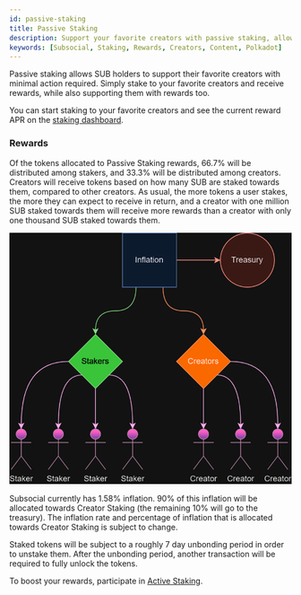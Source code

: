 ```yaml
---
id: passive-staking
title: Passive Staking
description: Support your favorite creators with passive staking, allowing you to stake and forget, while still receiving rewards.
keywords: [Subsocial, Staking, Rewards, Creators, Content, Polkadot]
---
```


Passive staking allows SUB holders to support their favorite creators with minimal action required.
Simply stake to your favorite creators and receive rewards, while also supporting them with rewards too.

You can start staking to your favorite creators and see the current reward APR on the [staking dashboard](https://sub.id/creators).

### Rewards

Of the tokens allocated to Passive Staking rewards, 66.7% will be distributed among stakers, and 33.3% will be distributed among creators.
Creators will receive tokens based on how many SUB are staked towards them, compared to other creators. 
As usual, the more tokens a user stakes, the more they can expect to receive in return, 
and a creator with one million SUB staked towards them will receive more rewards than a creator with only one thousand SUB staked towards them.

![](../../../static/img/staking.png)

Subsocial currently has 1.58% inflation. 90% of this inflation will be allocated 
towards Creator Staking (the remaining 10% will go to the treasury).
The inflation rate and percentage of inflation that is allocated towards Creator Staking is subject to change.

Staked tokens will be subject to a roughly 7 day unbonding period in order to unstake them. 
After the unbonding period, another transaction will be required to fully unlock the tokens.

To boost your rewards, participate in [Active Staking](https://docs.subsocial.network/docs/basics/creatorstaking/active-staking).





